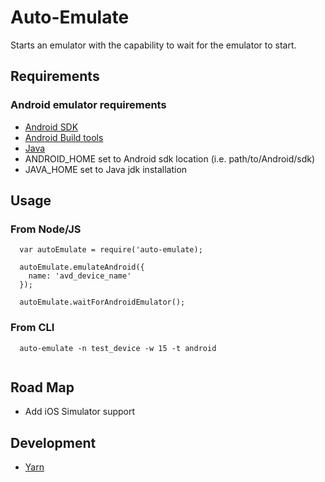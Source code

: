 # Auto-Emulate

Starts an emulator with the capability to wait for the emulator to start.

## Requirements

### Android emulator requirements
* [Android SDK](https://developer.android.com/studio/index.html)
* [Android Build tools](https://developer.android.com/studio/releases/build-tools.html)
* [Java](http://www.oracle.com/technetwork/java/javase/overview/index.html)
* ANDROID_HOME set to Android sdk location (i.e. path/to/Android/sdk)
* JAVA_HOME set to Java jdk installation

## Usage
### From Node/JS
```
  var autoEmulate = require('auto-emulate);

  autoEmulate.emulateAndroid({
    name: 'avd_device_name'
  });

  autoEmulate.waitForAndroidEmulator();
```

### From CLI
```
  auto-emulate -n test_device -w 15 -t android


```

## Road Map
* Add iOS Simulator support

## Development
* [Yarn](https://yarnpkg.com/en/)
